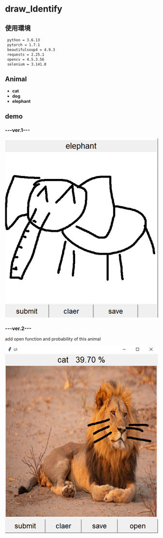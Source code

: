 # draw_Identify

## 使用環境

```
 python = 3.6.13
 pytorch = 1.7.1
 beautifulsoup4 = 4.9.3
 requests = 2.25.1
 opencv = 4.5.3.56
 selenium = 3.141.0
```

## Animal

- **cat**
- **dog**
- **elephant**

## demo

### ---ver.1---

![image](demo/demo1.png)

### ---ver.2---
add open function and probability of this animal

![image](demo/demo2.png)
